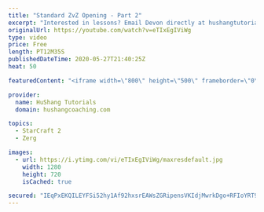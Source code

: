 ```yaml
---
title: "Standard ZvZ Opening - Part 2"
excerpt: "Interested in lessons? Email Devon directly at hushangtutorials@outlook.com ------------------------------------------------------------------------------------------------------- Want to support HuShang Tutorials directly? Patreon is a website where you can contribute a monthly donation that will help"
originalUrl: https://youtube.com/watch?v=eTIxEgIViWg
type: video
price: Free
length: PT12M35S
publishedDateTime: 2020-05-27T21:40:25Z
heat: 50

featuredContent: "<iframe width=\"800\" height=\"500\" frameborder=\"0\" src=\"https://www.youtube.com/embed/eTIxEgIViWg\" allow=\"accelerometer; autoplay; encrypted-media; gyroscope; picture-in-picture\" allowfullscreen></iframe>"

provider:
  name: HuShang Tutorials
  domain: hushangcoaching.com

topics:
  - StarCraft 2
  - Zerg

images:
  - url: https://i.ytimg.com/vi/eTIxEgIViWg/maxresdefault.jpg
    width: 1280
    height: 720
    isCached: true

secured: "IEqPxEKQILEYFSi52hy1Af92hxsrEAWsZGRipensVKIdjMwrkDgo+RFIoYRT98Bp/ksV5q0WQwowkeAfj4y0kePUtvn/zV9AdkadX7SKc15spD1rmzLBN4lbe/1iyl45C8/skrhjZVkOHzM5Ytx6bgTil3fuJXWND8Oo+86Gu8s+OOwj880kkgTFrO0Zvp3GTKYpiUV+jJGBn9wvL8gmqe5hwK22ga2QwowVn2KN/IzWq6vC/CXGfEaGfQaLwcRBU4rmYZQQ7+0moiLZ2bLwAWxoY2MOQmUSLBWF/kyfN7UA0twdUqdXoGf7HHq5+DiZJwDuh66tAJzYHjNHH6N9ej98trqfMphRKfBaaWq+vohvhoHHHQfao0jmfrjMLP/aVna0sOI17eqMpg9jwfHw9byVz11SX4COs1HH32gmHCU=;6FI0KlSsO5LIGbEvxS7ujA=="
---
```


